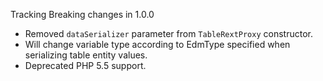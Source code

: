 Tracking Breaking changes in 1.0.0

* Removed `dataSerializer` parameter from `TableRextProxy` constructor.
* Will change variable type according to EdmType specified when serializing table entity values.
* Deprecated PHP 5.5 support.